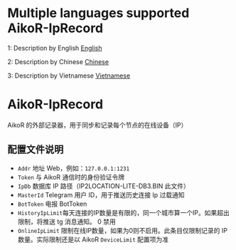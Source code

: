 # Multiple languages supported AikoR-IpRecord
1: Description by English [English](/README.md) 

2: Description by Chinese [Chinese](/docs/readme-cn.md)

3: Description by Vietnamese [Vietnamese](/docs/readme-vi.md)

# AikoR-IpRecord
AikoR 的外部记录器，用于同步和记录每个节点的在线设备（IP）

## 配置文件说明
- `Addr` 地址 Web，例如：`127.0.0.1:1231`
- `Token` 与 AikoR 通信时的身份验证令牌
- `IpDb` 数据库 IP 路径（IP2LOCATION-LITE-DB3.BIN 此文件）
- `MasterId` Telegram 用户 ID，用于推送历史连接 Ip 过载通知
- `BotToken` 电报 BotToken
- `HistoryIpLimit`每天连接的IP数量是有限的，同一个城市算一个IP。如果超出限制，将推送 tg 消息通知。 0 禁用
- `OnlineIpLimit` 限制在线IP数量，如果为0则不启用。此条目仅限制记录的 IP 数量。实际限制还是以 AikoR `DeviceLimit` 配置项为准